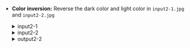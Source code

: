 - **Color inversion:** Reverse the dark color and light color in `input2-1.jpg` and `input2-2.jpg`
  <details>
    <summary>input2-1</summary>
    <br>
    <img src="https://user-images.githubusercontent.com/83751182/142157138-cf1b6801-016e-48b3-9014-3d44b470ac02.png" width="350" title="input2-1">

    <details>
    <summary>output2-1</summary>
    <br>
    <img src="https://github.com/hoseindamavandi/Image-Processing/blob/main/01-%20Pre%20processing%20Techniques/Color%20inversion/output2-1.jpg?raw=true" width="350" title="output2-1">

  </details>

  </details>
  <details>
    <summary>input2-2</summary>
    <br>
    <img src="https://user-images.githubusercontent.com/83751182/142157404-bbd17c70-87a0-4427-97c2-2cbe825d4306.png" width="350" title="input2-2">

  </details>
  

  <details>
    <summary>output2-2</summary>
    <br>
    <img src="https://github.com/hoseindamavandi/Image-Processing/blob/main/01-%20Pre%20processing%20Techniques/Color%20inversion/output2-2.jpg?raw=true" width="350" title="output2-2">

  </details>
